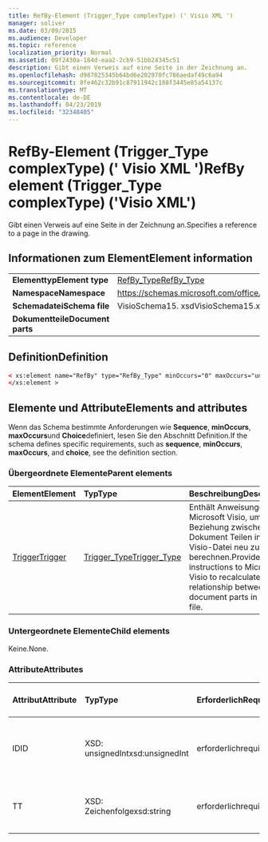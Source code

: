 ```yaml
---
title: RefBy-Element (Trigger_Type complexType) (' Visio XML ')
manager: soliver
ms.date: 03/09/2015
ms.audience: Developer
ms.topic: reference
localization_priority: Normal
ms.assetid: 09f2430a-184d-eaa2-2cb9-51bb24345c51
description: Gibt einen Verweis auf eine Seite in der Zeichnung an.
ms.openlocfilehash: d987825345b64bd6e202970fc786aedaf49c6a94
ms.sourcegitcommit: 8fe462c32b91c87911942c188f3445e85a54137c
ms.translationtype: MT
ms.contentlocale: de-DE
ms.lasthandoff: 04/23/2019
ms.locfileid: "32348405"
---
```

# <a name="refby-element-triggertype-complextype-visio-xml"></a><span data-ttu-id="cb8b1-103">RefBy-Element (Trigger_Type complexType) (' Visio XML ')</span><span class="sxs-lookup"><span data-stu-id="cb8b1-103">RefBy element (Trigger_Type complexType) ('Visio XML')</span></span>

<span data-ttu-id="cb8b1-104">Gibt einen Verweis auf eine Seite in der Zeichnung an.</span><span class="sxs-lookup"><span data-stu-id="cb8b1-104">Specifies a reference to a page in the drawing.</span></span>
  
## <a name="element-information"></a><span data-ttu-id="cb8b1-105">Informationen zum Element</span><span class="sxs-lookup"><span data-stu-id="cb8b1-105">Element information</span></span>

|||
|:-----|:-----|
|<span data-ttu-id="cb8b1-106">**Elementtyp**</span><span class="sxs-lookup"><span data-stu-id="cb8b1-106">**Element type**</span></span> <br/> |[<span data-ttu-id="cb8b1-107">RefBy_Type</span><span class="sxs-lookup"><span data-stu-id="cb8b1-107">RefBy_Type</span></span>](refby_type-complextypevisio-xml.md) <br/> |
|<span data-ttu-id="cb8b1-108">**Namespace**</span><span class="sxs-lookup"><span data-stu-id="cb8b1-108">**Namespace**</span></span> <br/> |https://schemas.microsoft.com/office/visio/2012/main  <br/> |
|<span data-ttu-id="cb8b1-109">**Schemadatei**</span><span class="sxs-lookup"><span data-stu-id="cb8b1-109">**Schema file**</span></span> <br/> |<span data-ttu-id="cb8b1-110">VisioSchema15. xsd</span><span class="sxs-lookup"><span data-stu-id="cb8b1-110">VisioSchema15.xsd</span></span>  <br/> |
|<span data-ttu-id="cb8b1-111">**Dokumentteile**</span><span class="sxs-lookup"><span data-stu-id="cb8b1-111">**Document parts**</span></span> <br/> ||
   
## <a name="definition"></a><span data-ttu-id="cb8b1-112">Definition</span><span class="sxs-lookup"><span data-stu-id="cb8b1-112">Definition</span></span>

```XML
< xs:element name="RefBy" type="RefBy_Type" minOccurs="0" maxOccurs="unbounded" >
</xs:element >
```

## <a name="elements-and-attributes"></a><span data-ttu-id="cb8b1-113">Elemente und Attribute</span><span class="sxs-lookup"><span data-stu-id="cb8b1-113">Elements and attributes</span></span>

<span data-ttu-id="cb8b1-114">Wenn das Schema bestimmte Anforderungen wie **Sequence**, **minOccurs**, **maxOccurs**und **Choice**definiert, lesen Sie den Abschnitt Definition.</span><span class="sxs-lookup"><span data-stu-id="cb8b1-114">If the schema defines specific requirements, such as **sequence**, **minOccurs**, **maxOccurs**, and **choice**, see the definition section.</span></span> 
  
### <a name="parent-elements"></a><span data-ttu-id="cb8b1-115">Übergeordnete Elemente</span><span class="sxs-lookup"><span data-stu-id="cb8b1-115">Parent elements</span></span>

|<span data-ttu-id="cb8b1-116">**Element**</span><span class="sxs-lookup"><span data-stu-id="cb8b1-116">**Element**</span></span>|<span data-ttu-id="cb8b1-117">**Typ**</span><span class="sxs-lookup"><span data-stu-id="cb8b1-117">**Type**</span></span>|<span data-ttu-id="cb8b1-118">**Beschreibung**</span><span class="sxs-lookup"><span data-stu-id="cb8b1-118">**Description**</span></span>|
|:-----|:-----|:-----|
|[<span data-ttu-id="cb8b1-119">Trigger</span><span class="sxs-lookup"><span data-stu-id="cb8b1-119">Trigger</span></span>](trigger-elementvisio-xml.md) <br/> |[<span data-ttu-id="cb8b1-120">Trigger_Type</span><span class="sxs-lookup"><span data-stu-id="cb8b1-120">Trigger_Type</span></span>](trigger_type-complextypevisio-xml.md) <br/> |<span data-ttu-id="cb8b1-121">Enthält Anweisungen für Microsoft Visio, um eine Beziehung zwischen Dokument Teilen in einer Visio-Datei neu zu berechnen.</span><span class="sxs-lookup"><span data-stu-id="cb8b1-121">Provides instructions to Microsoft Visio to recalculate a relationship between document parts in a Visio file.</span></span>  <br/> |

   
### <a name="child-elements"></a><span data-ttu-id="cb8b1-122">Untergeordnete Elemente</span><span class="sxs-lookup"><span data-stu-id="cb8b1-122">Child elements</span></span>

<span data-ttu-id="cb8b1-123">Keine.</span><span class="sxs-lookup"><span data-stu-id="cb8b1-123">None.</span></span>
  
### <a name="attributes"></a><span data-ttu-id="cb8b1-124">Attribute</span><span class="sxs-lookup"><span data-stu-id="cb8b1-124">Attributes</span></span>

|<span data-ttu-id="cb8b1-125">**Attribut**</span><span class="sxs-lookup"><span data-stu-id="cb8b1-125">**Attribute**</span></span>|<span data-ttu-id="cb8b1-126">**Typ**</span><span class="sxs-lookup"><span data-stu-id="cb8b1-126">**Type**</span></span>|<span data-ttu-id="cb8b1-127">**Erforderlich**</span><span class="sxs-lookup"><span data-stu-id="cb8b1-127">**Required**</span></span>|<span data-ttu-id="cb8b1-128">**Beschreibung**</span><span class="sxs-lookup"><span data-stu-id="cb8b1-128">**Description**</span></span>|<span data-ttu-id="cb8b1-129">**Mögliche Werte**</span><span class="sxs-lookup"><span data-stu-id="cb8b1-129">**Possible values**</span></span>|
|:-----|:-----|:-----|:-----|:-----|
|<span data-ttu-id="cb8b1-130">ID</span><span class="sxs-lookup"><span data-stu-id="cb8b1-130">ID</span></span>  <br/> |<span data-ttu-id="cb8b1-131">XSD: unsignedInt</span><span class="sxs-lookup"><span data-stu-id="cb8b1-131">xsd:unsignedInt</span></span>  <br/> |<span data-ttu-id="cb8b1-132">erforderlich</span><span class="sxs-lookup"><span data-stu-id="cb8b1-132">required</span></span>  <br/> |<span data-ttu-id="cb8b1-133">Gibt das ID-Attribut einer Seite in der Zeichnung an.</span><span class="sxs-lookup"><span data-stu-id="cb8b1-133">Specifies the ID attribute of a page in the drawing.</span></span>  <br/> |<span data-ttu-id="cb8b1-134">Werte des XSD: unsignedInt-Typs.</span><span class="sxs-lookup"><span data-stu-id="cb8b1-134">Values of the xsd:unsignedInt type.</span></span>  <br/> |
|<span data-ttu-id="cb8b1-135">T</span><span class="sxs-lookup"><span data-stu-id="cb8b1-135">T</span></span>  <br/> |<span data-ttu-id="cb8b1-136">XSD: Zeichenfolge</span><span class="sxs-lookup"><span data-stu-id="cb8b1-136">xsd:string</span></span>  <br/> |<span data-ttu-id="cb8b1-137">erforderlich</span><span class="sxs-lookup"><span data-stu-id="cb8b1-137">required</span></span>  <br/> |<span data-ttu-id="cb8b1-138">Gibt den Verweistyp an.</span><span class="sxs-lookup"><span data-stu-id="cb8b1-138">Specifies the reference type.</span></span>  <br/> |<span data-ttu-id="cb8b1-139">Werte des XSD: String-Typs.</span><span class="sxs-lookup"><span data-stu-id="cb8b1-139">Values of the xsd:string type.</span></span>  <br/> |
   

